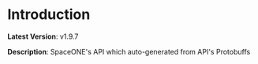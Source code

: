 # Introduction

**Latest Version**: v1.9.7


**Description**: SpaceONE's API which auto-generated from API's Protobuffs


